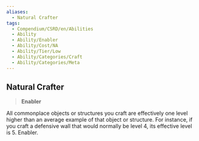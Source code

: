```yaml
---
aliases:
  - Natural Crafter
tags:
  - Compendium/CSRD/en/Abilities
  - Ability
  - Ability/Enabler
  - Ability/Cost/NA
  - Ability/Tier/Low
  - Ability/Categories/Craft
  - Ability/Categories/Meta
---
```

  
    
## Natural Crafter    
>**Enabler**  
    
All commonplace objects or structures you craft are effectively one level higher than an average example of that object or structure. For instance, if you craft a defensive wall that would normally be level 4, its effective level is 5. Enabler.
